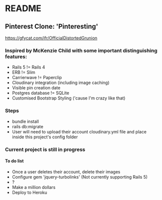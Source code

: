 # README

## Pinterest Clone: 'Pinteresting'
https://gfycat.com/ifr/OfficialDistortedGrunion

### Inspired by McKenzie Child with some important distinguishing features:
- Rails 5 != Rails 4
- ERB != Slim
- Carrierwave != Paperclip
- Cloudinary integration (including image caching)
- Visible pin creation date
- Postgres database != SQLite
- Customised Bootstrap Styling ('cause I'm crazy like that)

### Steps
- bundle install
- rails db:migrate
- User will need to upload their account cloudinary.yml file and place inside this project's config folder

### Current project is still in progress
#### To do list
- Once a user deletes their account, delete their images
- Configure gem 'jquery-turbolinks' (Not currently supporting Rails 5)
- ?
- Make a million dollars
- Deploy to Heroku
